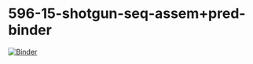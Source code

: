 # 596-15-shotgun-seq-assem+pred-binder
[![Binder](https://mybinder.org/badge_logo.svg)](https://mybinder.org/v2/gh/elinneb/596-15-shotgun-seq-assem+pred-binder/HEAD)
